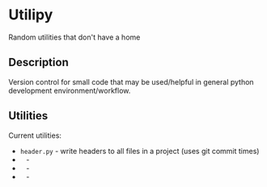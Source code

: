 Utilipy
=======

Random utilities that don't have a home


Description
-----------

Version control for small code that may be used/helpful in general python development environment/workflow.


Utilities
---------

Current utilities:

- `header.py` - write headers to all files in a project (uses git commit times)
- ` ` -  
- ` ` -  
- ` ` -  

